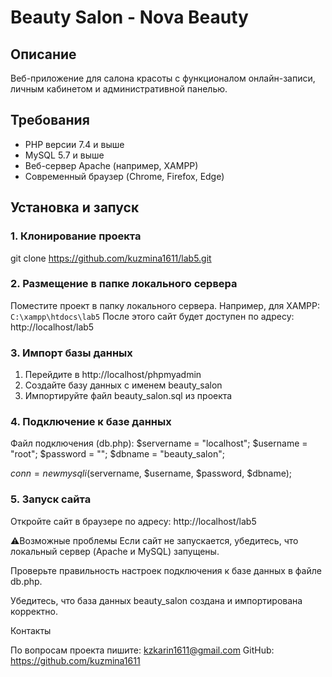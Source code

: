 # Beauty Salon - Nova Beauty

## Описание
Веб-приложение для салона красоты с функционалом онлайн-записи, личным кабинетом и административной панелью.

## Требования
- PHP версии 7.4 и выше
- MySQL 5.7 и выше
- Веб-сервер Apache (например, XAMPP)
- Современный браузер (Chrome, Firefox, Edge)

## Установка и запуск

### 1. Клонирование проекта


git clone https://github.com/kuzmina1611/lab5.git

### 2. Размещение в папке локального сервера
Поместите проект в папку локального сервера. Например, для XAMPP:
`C:\xampp\htdocs\lab5`
После этого сайт будет доступен по адресу:
http://localhost/lab5

### 3. Импорт базы данных
1. Перейдите в http://localhost/phpmyadmin
2. Создайте базу данных с именем beauty_salon
3. Импортируйте файл beauty_salon.sql из проекта

### 4. Подключение к базе данных
Файл подключения (db.php):
$servername = "localhost";
$username = "root";
$password = "";
$dbname = "beauty_salon";

$conn = new mysqli($servername, $username, $password, $dbname);

### 5. Запуск сайта
Откройте сайт в браузере по адресу:
http://localhost/lab5

⚠Возможные проблемы
Если сайт не запускается, убедитесь, что локальный сервер (Apache и MySQL) запущены.

Проверьте правильность настроек подключения к базе данных в файле db.php.

Убедитесь, что база данных beauty_salon создана и импортирована корректно.

Контакты

По вопросам проекта пишите: kzkarin1611@gmail.com
GitHub: https://github.com/kuzmina1611

